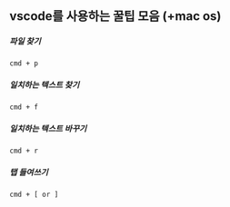 ## vscode를 사용하는 꿀팁 모음 (+mac os)



##### 파일 찾기

```
cmd + p
```

##### 일치하는 텍스트 찾기

```
cmd + f
```

##### 일치하는 텍스트 바꾸기

````
cmd + r
````

##### 탭 들여쓰기

```
cmd + [ or ]
```

